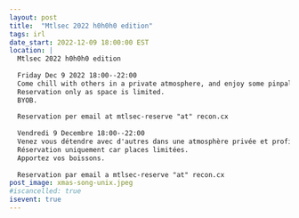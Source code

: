 ```yaml
---
layout: post
title:  "Mtlsec 2022 h0h0h0 edition"
tags: irl
date_start: 2022-12-09 18:00:00 EST
location: |
  Mtlsec 2022 h0h0h0 edition
  
  Friday Dec 9 2022 18:00--22:00
  Come chill with others in a private atmosphere, and enjoy some pinpall. 
  Reservation only as space is limited. 
  BYOB. 
  
  Reservation per email at mtlsec-reserve "at" recon.cx
  
  Vendredi 9 Decembre 18:00--22:00
  Venez vous détendre avec d'autres dans une atmosphère privée et profiter de pinpall. 			
  Réservation uniquement car places limitées. 
  Apportez vos boissons.
  
  Reservation par email a mtlsec-reserve "at" recon.cx
post_image: xmas-song-unix.jpeg
#iscancelled: true
isevent: true
---
```

